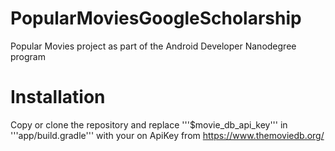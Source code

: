 # PopularMoviesGoogleScholarship
Popular Movies project as part of the Android Developer Nanodegree program
# Installation
Copy or clone the repository and replace '''$movie_db_api_key''' in '''app/build.gradle''' with your on ApiKey from <a href="https://www.themoviedb.org/">https://www.themoviedb.org/</a>
